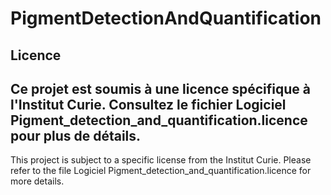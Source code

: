 # PigmentDetectionAndQuantification
## Licence
Ce projet est soumis à une licence spécifique à l'Institut Curie. Consultez le fichier Logiciel Pigment_detection_and_quantification.licence pour plus de détails.
----------
This project is subject to a specific license from the Institut Curie. Please refer to the file Logiciel Pigment_detection_and_quantification.licence for more details.
